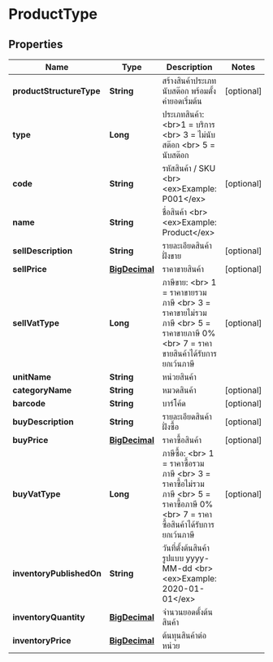 

# ProductType

## Properties

Name | Type | Description | Notes
------------ | ------------- | ------------- | -------------
**productStructureType** | **String** | สร้างสินค้าประเภท นับสต๊อก พร้อมตั้งค่ายอดเริ่มต้น |  [optional]
**type** | **Long** | ประเภทสินค้า: &lt;br&gt;1 &#x3D; บริการ &lt;br&gt; 3 &#x3D; ไม่นับสต๊อก &lt;br&gt; 5 &#x3D; นับสต๊อก | 
**code** | **String** | รหัสสินค้า / SKU &lt;br&gt; &lt;ex&gt;Example: P001&lt;/ex&gt; |  [optional]
**name** | **String** | ชื่อสินค้า &lt;br&gt; &lt;ex&gt;Example: Product&lt;/ex&gt; | 
**sellDescription** | **String** | รายละเอียดสินค้า ฝั่งขาย |  [optional]
**sellPrice** | [**BigDecimal**](BigDecimal.md) | ราคาขายสินค้า |  [optional]
**sellVatType** | **Long** | ภาษีขาย: &lt;br&gt; 1 &#x3D; ราคาขายรวมภาษี &lt;br&gt; 3 &#x3D; ราคาขายไม่รวมภาษี &lt;br&gt; 5 &#x3D; ราคาขายภาษี 0% &lt;br&gt; 7 &#x3D; ราคาขายสินค้าได้รับการยกเว้นภาษี |  [optional]
**unitName** | **String** | หน่วยสินค้า | 
**categoryName** | **String** | หมวดสินค้า |  [optional]
**barcode** | **String** | บาร์โค้ด |  [optional]
**buyDescription** | **String** | รายละเอียดสินค้า ฝั่งซื้อ |  [optional]
**buyPrice** | [**BigDecimal**](BigDecimal.md) | ราคาซื้อสินค้า |  [optional]
**buyVatType** | **Long** | ภาษีซื้อ: &lt;br&gt; 1 &#x3D; ราคาซื้อรวมภาษี &lt;br&gt; 3 &#x3D; ราคาซื้อไม่รวมภาษี &lt;br&gt; 5 &#x3D; ราคาซื้อภาษี 0% &lt;br&gt; 7 &#x3D; ราคาซื้อสินค้าได้รับการยกเว้นภาษี |  [optional]
**inventoryPublishedOn** | **String** | วันที่ตั้งต้นสินค้า รูปแบบ yyyy-MM-dd &lt;br&gt; &lt;ex&gt;Example: 2020-01-01&lt;/ex&gt; | 
**inventoryQuantity** | [**BigDecimal**](BigDecimal.md) | จำนวนยอดตั้งต้นสินค้า | 
**inventoryPrice** | [**BigDecimal**](BigDecimal.md) | ต้นทุนสินค้าต่อหน่วย | 




